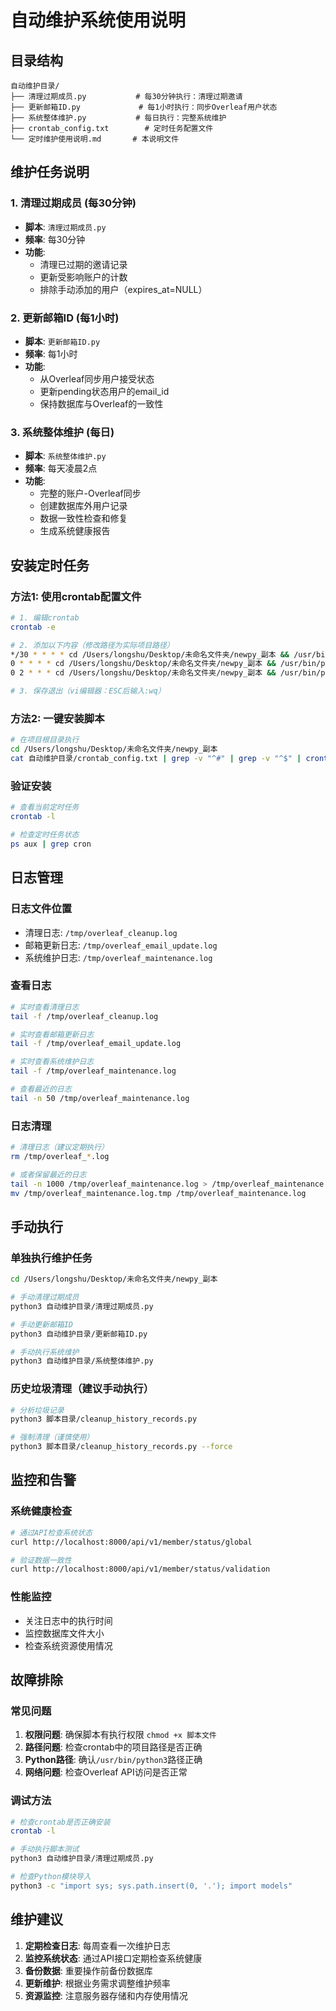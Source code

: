 # 自动维护系统使用说明

## 目录结构

```
自动维护目录/
├── 清理过期成员.py           # 每30分钟执行：清理过期邀请
├── 更新邮箱ID.py             # 每1小时执行：同步Overleaf用户状态
├── 系统整体维护.py           # 每日执行：完整系统维护
├── crontab_config.txt        # 定时任务配置文件
└── 定时维护使用说明.md       # 本说明文件
```

## 维护任务说明

### 1. 清理过期成员 (每30分钟)
- **脚本**: `清理过期成员.py`
- **频率**: 每30分钟
- **功能**: 
  - 清理已过期的邀请记录
  - 更新受影响账户的计数
  - 排除手动添加的用户（expires_at=NULL）

### 2. 更新邮箱ID (每1小时)
- **脚本**: `更新邮箱ID.py`
- **频率**: 每1小时
- **功能**: 
  - 从Overleaf同步用户接受状态
  - 更新pending状态用户的email_id
  - 保持数据库与Overleaf的一致性

### 3. 系统整体维护 (每日)
- **脚本**: `系统整体维护.py`
- **频率**: 每天凌晨2点
- **功能**: 
  - 完整的账户-Overleaf同步
  - 创建数据库外用户记录
  - 数据一致性检查和修复
  - 生成系统健康报告

## 安装定时任务

### 方法1: 使用crontab配置文件
```bash
# 1. 编辑crontab
crontab -e

# 2. 添加以下内容（修改路径为实际项目路径）
*/30 * * * * cd /Users/longshu/Desktop/未命名文件夹/newpy_副本 && /usr/bin/python3 自动维护目录/清理过期成员.py >> /tmp/overleaf_cleanup.log 2>&1
0 * * * * cd /Users/longshu/Desktop/未命名文件夹/newpy_副本 && /usr/bin/python3 自动维护目录/更新邮箱ID.py >> /tmp/overleaf_email_update.log 2>&1
0 2 * * * cd /Users/longshu/Desktop/未命名文件夹/newpy_副本 && /usr/bin/python3 自动维护目录/系统整体维护.py >> /tmp/overleaf_maintenance.log 2>&1

# 3. 保存退出（vi编辑器：ESC后输入:wq）
```

### 方法2: 一键安装脚本
```bash
# 在项目根目录执行
cd /Users/longshu/Desktop/未命名文件夹/newpy_副本
cat 自动维护目录/crontab_config.txt | grep -v "^#" | grep -v "^$" | crontab -
```

### 验证安装
```bash
# 查看当前定时任务
crontab -l

# 检查定时任务状态
ps aux | grep cron
```

## 日志管理

### 日志文件位置
- 清理日志: `/tmp/overleaf_cleanup.log`
- 邮箱更新日志: `/tmp/overleaf_email_update.log`
- 系统维护日志: `/tmp/overleaf_maintenance.log`

### 查看日志
```bash
# 实时查看清理日志
tail -f /tmp/overleaf_cleanup.log

# 实时查看邮箱更新日志
tail -f /tmp/overleaf_email_update.log

# 实时查看系统维护日志
tail -f /tmp/overleaf_maintenance.log

# 查看最近的日志
tail -n 50 /tmp/overleaf_maintenance.log
```

### 日志清理
```bash
# 清理日志（建议定期执行）
rm /tmp/overleaf_*.log

# 或者保留最近的日志
tail -n 1000 /tmp/overleaf_maintenance.log > /tmp/overleaf_maintenance.log.tmp
mv /tmp/overleaf_maintenance.log.tmp /tmp/overleaf_maintenance.log
```

## 手动执行

### 单独执行维护任务
```bash
cd /Users/longshu/Desktop/未命名文件夹/newpy_副本

# 手动清理过期成员
python3 自动维护目录/清理过期成员.py

# 手动更新邮箱ID
python3 自动维护目录/更新邮箱ID.py

# 手动执行系统维护
python3 自动维护目录/系统整体维护.py
```

### 历史垃圾清理（建议手动执行）
```bash
# 分析垃圾记录
python3 脚本目录/cleanup_history_records.py

# 强制清理（谨慎使用）
python3 脚本目录/cleanup_history_records.py --force
```

## 监控和告警

### 系统健康检查
```bash
# 通过API检查系统状态
curl http://localhost:8000/api/v1/member/status/global

# 验证数据一致性
curl http://localhost:8000/api/v1/member/status/validation
```

### 性能监控
- 关注日志中的执行时间
- 监控数据库文件大小
- 检查系统资源使用情况

## 故障排除

### 常见问题
1. **权限问题**: 确保脚本有执行权限 `chmod +x 脚本文件`
2. **路径问题**: 检查crontab中的项目路径是否正确
3. **Python路径**: 确认`/usr/bin/python3`路径正确
4. **网络问题**: 检查Overleaf API访问是否正常

### 调试方法
```bash
# 检查crontab是否正确安装
crontab -l

# 手动执行脚本测试
python3 自动维护目录/清理过期成员.py

# 检查Python模块导入
python3 -c "import sys; sys.path.insert(0, '.'); import models"
```

## 维护建议

1. **定期检查日志**: 每周查看一次维护日志
2. **监控系统状态**: 通过API接口定期检查系统健康
3. **备份数据**: 重要操作前备份数据库
4. **更新维护**: 根据业务需求调整维护频率
5. **资源监控**: 注意服务器存储和内存使用情况